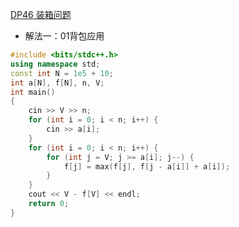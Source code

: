 [DP46 装箱问题](https://www.nowcoder.com/practice/c990bd0bf8e04bfbb19c0964401c8f77?tpId=230&tqId=2383987&ru=/exam/oj&qru=/ta/dynamic-programming/question-ranking&sourceUrl=%2Fexam%2Foj%3Fpage%3D1%26tab%3D%25E7%25AE%2597%25E6%25B3%2595%25E7%25AF%2587%26topicId%3D230)
- 解法一：01背包应用
```C++
#include <bits/stdc++.h>
using namespace std;
const int N = 1e5 + 10;
int a[N], f[N], n, V;
int main()
{
    cin >> V >> n;
    for (int i = 0; i < n; i++) {
        cin >> a[i];
    }
    for (int i = 0; i < n; i++) {
        for (int j = V; j >= a[i]; j--) {
            f[j] = max(f[j], f[j - a[i]] + a[i]);
        }
    }
    cout << V - f[V] << endl;
    return 0;
}
```